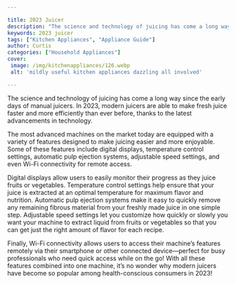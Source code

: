 ```yaml
---

title: 2023 Juicer
description: "The science and technology of juicing has come a long way since the early days of manual juicers. In 2023, modern juicers are able...check it out to learn"
keywords: 2023 juicer
tags: ["Kitchen Appliances", "Appliance Guide"]
author: Curtis
categories: ["Household Appliances"]
cover: 
 image: /img/kitchenappliances/126.webp
 alt: 'mildly useful kitchen appliances dazzling all involved'

---
```


The science and technology of juicing has come a long way since the early days of manual juicers. In 2023, modern juicers are able to make fresh juice faster and more efficiently than ever before, thanks to the latest advancements in technology. 

The most advanced machines on the market today are equipped with a variety of features designed to make juicing easier and more enjoyable. Some of these features include digital displays, temperature control settings, automatic pulp ejection systems, adjustable speed settings, and even Wi-Fi connectivity for remote access. 

Digital displays allow users to easily monitor their progress as they juice fruits or vegetables. Temperature control settings help ensure that your juice is extracted at an optimal temperature for maximum flavor and nutrition. Automatic pulp ejection systems make it easy to quickly remove any remaining fibrous material from your freshly made juice in one simple step. Adjustable speed settings let you customize how quickly or slowly you want your machine to extract liquid from fruits or vegetables so that you can get just the right amount of flavor for each recipe. 

Finally, Wi-Fi connectivity allows users to access their machine’s features remotely via their smartphone or other connected device—perfect for busy professionals who need quick access while on the go! With all these features combined into one machine, it’s no wonder why modern juicers have become so popular among health-conscious consumers in 2023!
